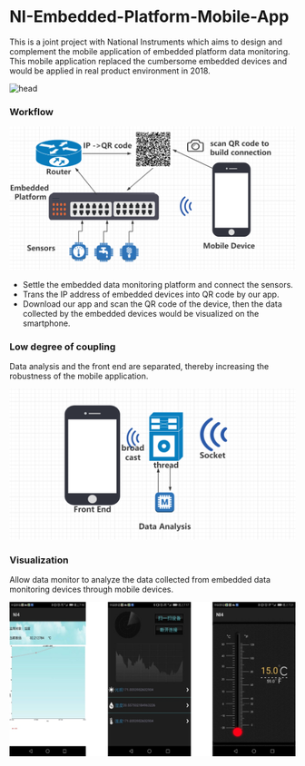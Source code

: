 # NI-Embedded-Platform-Mobile-App
This is a joint project with National Instruments which aims to design and complement the mobile application of embedded platform data monitoring. This mobile application replaced the cumbersome embedded devices and would be applied in real product environment in 2018.

![head](http://github.com/StrangeCloud9/NI-Embedded-Platform-Mobile-App/images/head.jpg)

###  Workflow 

![](http://github.com/StrangeCloud9/NI-Embedded-Platform-Mobile-App/blob/master/images/NI1.png)

* Settle the embedded data monitoring platform and connect the sensors. 
* Trans the IP address of embedded devices into QR code by our app.
* Download our app and scan the QR code of the device, then the data collected by the embedded devices would be visualized on the smartphone.

### Low degree of coupling ###

Data analysis and the front end are separated, thereby increasing the robustness of the mobile application.

![](http://github.com/StrangeCloud9/NI-Embedded-Platform-Mobile-App/blob/master/images/NI2.png)


### Visualization 

Allow data monitor to analyze the data collected from embedded data monitoring devices through mobile devices. 

![](http://github.com/StrangeCloud9/NI-Embedded-Platform-Mobile-App/blob/master/images/NI3.png)